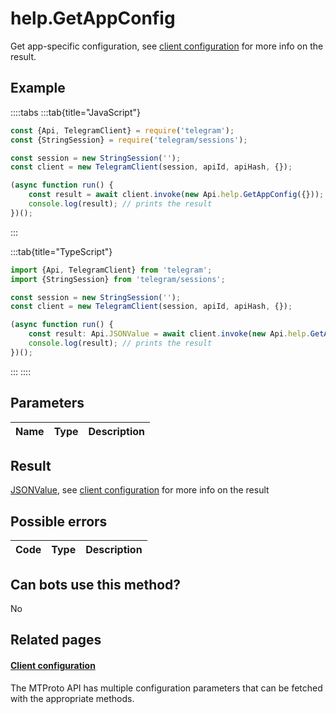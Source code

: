 # help.GetAppConfig

Get app-specific configuration, see [client configuration](https://core.telegram.org/api/config#client-configuration) for more info on the result.



## Example

::::tabs
:::tab{title="JavaScript"}
```js
const {Api, TelegramClient} = require('telegram');
const {StringSession} = require('telegram/sessions');

const session = new StringSession('');
const client = new TelegramClient(session, apiId, apiHash, {});

(async function run() {
    const result = await client.invoke(new Api.help.GetAppConfig({}));
    console.log(result); // prints the result
})();
```
:::

:::tab{title="TypeScript"}
```ts
import {Api, TelegramClient} from 'telegram';
import {StringSession} from 'telegram/sessions';

const session = new StringSession('');
const client = new TelegramClient(session, apiId, apiHash, {});

(async function run() {
    const result: Api.JSONValue = await client.invoke(new Api.help.GetAppConfig({}));
    console.log(result); // prints the result
})();
```
:::
::::



## Parameters

| Name | Type | Description |
| :--: | ---- | ----------- |


## Result

[JSONValue](https://core.telegram.org/type/JSONValue), see [client configuration](https://core.telegram.org/api/config#client-configuration) for more info on the result



## Possible errors

| Code | Type | Description |
| :--: | ---- | ----------- |


## Can bots use this method?

No

## Related pages

#### [Client configuration](https://core.telegram.org/api/config)

The MTProto API has multiple configuration parameters that can be fetched with the appropriate methods.




